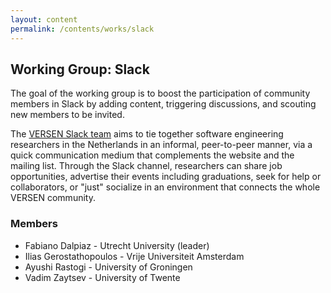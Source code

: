```yaml
---
layout: content
permalink: /contents/works/slack
---
```


## Working Group: Slack

The goal of the working group is to boost the participation of community members in Slack by adding content, triggering discussions, and scouting new members to be invited.

The [VERSEN Slack team](slack://app?team=versen) aims to tie together software engineering researchers in the Netherlands in an informal, peer-to-peer manner, via a quick communication medium that complements the website and the mailing list. Through the Slack channel, researchers can share job opportunities, advertise their events including graduations, seek for help or collaborators, or "just" socialize in an environment that connects the whole VERSEN community.


### Members

* Fabiano Dalpiaz - Utrecht University (leader)
* Ilias Gerostathopoulos - Vrije Universiteit Amsterdam
* Ayushi Rastogi - University of Groningen
* Vadim Zaytsev - University of Twente
